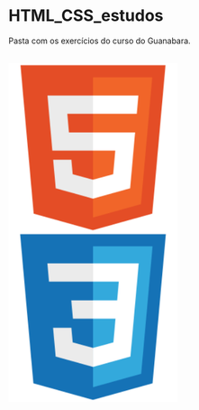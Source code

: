 # HTML_CSS_estudos
Pasta com os exercícios do curso do Guanabara.

<div style="display: inline_block"><br>
  <img align="center" height="300" width="300" src="https://raw.githubusercontent.com/devicons/devicon/master/icons/html5/html5-original.svg">
  <img align="center" height="300" width="300" src="https://raw.githubusercontent.com/devicons/devicon/master/icons/css3/css3-original.svg">
</div>
